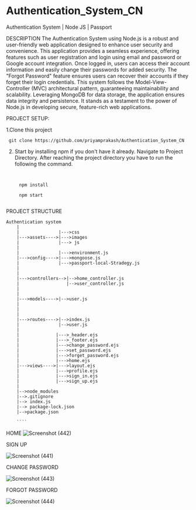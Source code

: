 # Authentication_System_CN
Authentication System | Node JS | Passport

DESCRIPTION
The Authentication System using Node.js is a robust and user-friendly web application designed to enhance user security and convenience. This application provides a seamless experience, offering features such as user registration and login using email and password or Google account integration. Once logged in, users can access their account information and easily change their passwords for added security. The "Forgot Password" feature ensures users can recover their accounts if they forget their login credentials. This system follows the Model-View-Controller (MVC) architectural pattern, guaranteeing maintainability and scalability. Leveraging MongoDB for data storage, the application ensures data integrity and persistence. It stands as a testament to the power of Node.js in developing secure, feature-rich web applications.

PROJECT SETUP:

1.Clone this project
     
    
     git clone https://github.com/priyamprakash/Authentication_System_CN
     

2. Start by installing npm if you don't have it already.
Navigate to Project Directory.
After reaching the project directory you have to run the following the command.

```
     
     
     npm install 
     
     npm start 
     
```

     
PROJECT STRUCTURE
```
Authentication system
    |
    |               |--->css
    |--->assets---->|--->images
    |               |---> js
    |
    |               |--->environment.js
    |--->config---->|--->mongoose.js
    |               |--->passport-local-Stradegy.js
    |
    |                  
    |--->controllers-->|-->home_controller.js
    |                  |-->user_controller.js
    |
    |               
    |--->models---->|-->user.js
    |
    |              
    |               
    |--->routes---->|-->index.js
    |               |-->user.js
    |
    |              |--->_header.ejs
    |              |--->_footer.ejs
    |              |--->change_password.ejs
    |              |--->set_password.ejs
    |              |--->forget_password.ejs
    |              |--->home.ejs
    |--->views---->|--->layout.ejs
    |              |--->profile.ejs
    |              |--->sign_in.ejs
    |              |--->sign_up.ejs
    |
    |-->node_modules
    |-->.gitignore
    |--> index.js
    |--> package-lock.json
    |-->package.json
    
    ````

```

     
     
HOME
![Screenshot (442)](https://github.com/priyamprakash/Authentication_System_CN/assets/65361533/17ef9e99-3bd2-41e7-92bc-f3f433899401)

SIGN UP 

![Screenshot (441)](https://github.com/priyamprakash/Authentication_System_CN/assets/65361533/8204f160-f48a-4f47-b486-7900ac074d63)

CHANGE PASSWORD

![Screenshot (443)](https://github.com/priyamprakash/Authentication_System_CN/assets/65361533/2b84d8f0-eadc-4a9a-b41a-3114d6868626)

FORGOT PASSWORD

![Screenshot (444)](https://github.com/priyamprakash/Authentication_System_CN/assets/65361533/5893fcd1-034d-475a-829e-fcab2f09c8b5)
